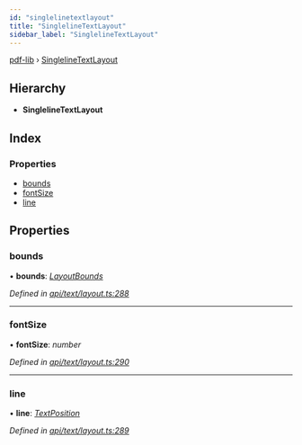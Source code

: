 ```yaml
---
id: "singlelinetextlayout"
title: "SinglelineTextLayout"
sidebar_label: "SinglelineTextLayout"
---
```


[pdf-lib](../index.md) › [SinglelineTextLayout](singlelinetextlayout.md)

## Hierarchy

* **SinglelineTextLayout**

## Index

### Properties

* [bounds](singlelinetextlayout.md#bounds)
* [fontSize](singlelinetextlayout.md#fontsize)
* [line](singlelinetextlayout.md#line)

## Properties

###  bounds

• **bounds**: *[LayoutBounds](layoutbounds.md)*

*Defined in [api/text/layout.ts:288](https://github.com/Hopding/pdf-lib/blob/d213f92/src/api/text/layout.ts#L288)*

___

###  fontSize

• **fontSize**: *number*

*Defined in [api/text/layout.ts:290](https://github.com/Hopding/pdf-lib/blob/d213f92/src/api/text/layout.ts#L290)*

___

###  line

• **line**: *[TextPosition](textposition.md)*

*Defined in [api/text/layout.ts:289](https://github.com/Hopding/pdf-lib/blob/d213f92/src/api/text/layout.ts#L289)*
